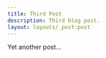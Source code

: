 ```yaml
---
title: Third Post
description: Third blog post.
layout: layouts/_post:post
---
```


Yet another post...